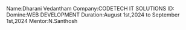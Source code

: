 Name:Dharani Vedantham
Company:CODETECH IT SOLUTIONS
ID:
Domine:WEB DEVELOPMENT
Duration:August 1st,2024 to September 1st,2024
Mentor:N.Santhosh
